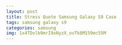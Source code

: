 ```yaml
---
layout: post
title: Stress Quote Samsung Galaxy S9 Case
tags: samsung galaxy s9
categories: samsung
img: 1x4TDvlb9mrI9xNyzX_ovTk8M159mc55M
---
```

